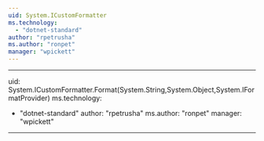 ```yaml
---
uid: System.ICustomFormatter
ms.technology: 
  - "dotnet-standard"
author: "rpetrusha"
ms.author: "ronpet"
manager: "wpickett"
---
```


---
uid: System.ICustomFormatter.Format(System.String,System.Object,System.IFormatProvider)
ms.technology: 
  - "dotnet-standard"
author: "rpetrusha"
ms.author: "ronpet"
manager: "wpickett"
---
